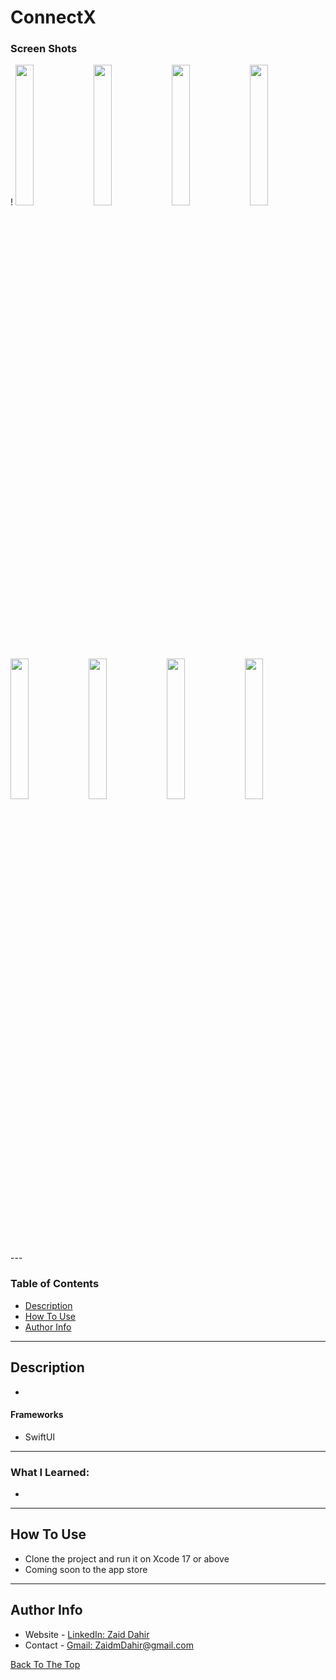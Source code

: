 # ConnectX

### Screen Shots

<p float="left">!
  <img src="https://github.com/user-attachments/assets/4d655b81-2253-4062-aa84-48f2f7479d31" width="24%" />
  <img src="https://github.com/user-attachments/assets/5f445743-55f5-461b-a2da-cd773f56aae9" width="24%" />
  <img src="https://github.com/user-attachments/assets/d7f29ac6-622e-4bca-b23b-7b5506f2dc71" width="24%" />
  <img src="https://github.com/user-attachments/assets/7112b4ee-87f8-4d3f-8c54-75a111dd6bdb" width="24%" />
</p>

<p float="left">
  <img src="https://github.com/user-attachments/assets/b16703d1-4a84-4a70-abf4-abe7103231e6" width="24%" />
  <img src="https://github.com/user-attachments/assets/380e64ae-b22d-43fc-ba79-10906ea7af05" width="24%" />
  <img src="https://github.com/user-attachments/assets/405a4c0c-4254-44be-8705-e72ab0df33cf" width="24%" />
  <img src="https://github.com/user-attachments/assets/c512eccd-5b97-4284-819e-458a77f70f35" width="24%" />
</p>
---

### Table of Contents

- [Description](#description)
- [How To Use](#how-to-use)
- [Author Info](#author-info)

---

## Description

- 

#### Frameworks

- SwiftUI

---
### What I Learned:
- 
---

## How To Use

- Clone the project and run it on Xcode 17 or above
- Coming soon to the app store
---

## Author Info

- Website - [LinkedIn: Zaid Dahir](https://linkedin.com/in/zaiddahir)
- Contact - [Gmail: ZaidmDahir@gmail.com](mailto:zaidmdahir@gmail.com)

[Back To The Top](#ConnectX)
